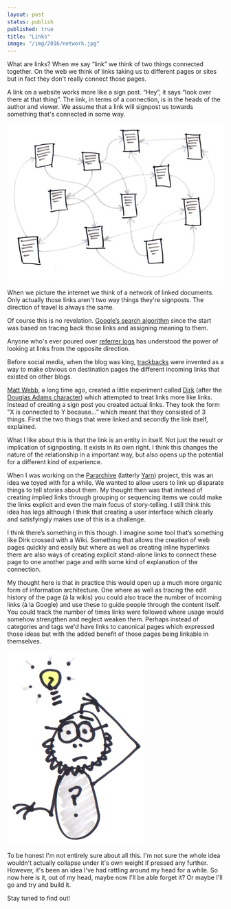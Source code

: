 ```yaml
---
layout: post
status: publish
published: true
title: "Links"
image: "/img/2016/network.jpg"
---
```

<p class="standfirst">What are links? When we say “link” we think of two things connected together. On the web we think of links taking us to different pages or sites but in fact they don't really connect those pages.</p>

A link on a website works more like a sign post. “Hey”, it says “look over there at that thing”. The link, in terms of a connection,  is in the heads of the author and viewer. We assume that a link will signpost us towards something that's connected in some way.

<img class="img-half-right" src="/img/2016/network.jpg" />

When we picture the internet we think of a network of linked documents. Only actually those links aren't two way things they're signposts. The direction of travel is always the same.

Of course this is no revelation. [Google’s search algorithm](https://en.wikipedia.org/wiki/PageRank) since the start was based on tracing back those links and assigning meaning to them.

Anyone who's ever poured over [referrer logs](https://en.wikipedia.org/wiki/HTTP_referer) has understood the power of looking at links from the opposite direction.

Before social media, when the blog was king, [trackbacks](https://en.wikipedia.org/wiki/Trackback) were invented as a way to make obvious on destination pages the different incoming links that existed on other blogs.

[Matt Webb](http://interconnected.org/home/), a long time ago, created a little experiment called [Dirk](http://interconnected.org/home/2006/08/24/dirk_is_back) (after the [Douglas Adams character](https://en.wikipedia.org/wiki/Dirk_Gently)) which attempted to treat links more like links. Instead of creating a sign post you created actual links. They took the form "X is connected to Y because…” which meant that they consisted of 3 things. First the two things that were linked and secondly the link itself, explained.

What I like about this is that the link is an entity in itself. Not just the result or implication of signposting. It exists in its own right. I think this changes the nature of the relationship in a important way, but also opens up the potential for a different kind of experience.

When I was working on the [Pararchive](http://pararchive.com/) (latterly [Yarn](http://yarncommunity.com/)) project, this was an idea we toyed with for a while. We wanted to allow users to link up disparate things to tell stories about them. My thought then was that instead of creating implied links through grouping or sequencing items we could make the links explicit and even the main focus of story-telling. I still think this idea has legs although I think that creating a user interface which clearly and satisfyingly makes use of this is a challenge.

I think there’s something in this though. I imagine some tool that’s something like Dirk crossed with a Wiki. Something that allows the creation of web pages quickly and easily but where as well as creating inline hyperlinks there are also ways of creating explicit stand-alone links to connect these page to one another page and with some kind of explanation of the connection.

My thought here is that in practice this would open up a much more organic form of information architecture. One where as well as tracing the edit history of the page (à la wikis) you could also trace the number of incoming links (à la Google) and use these to guide people through the content itself. You could track the number of times links were followed where usage would somehow strengthen and neglect weaken them. Perhaps instead of categories and tags we'd have links to canonical pages which expressed those ideas but with the added benefit of those pages being linkable in themselves.

<img class="img-quart-left" src="/img/2016/scratch-head.jpg" />

To be honest I'm not entirely sure about all this. I'm not sure the whole idea wouldn't actually collapse under it's own weight if pressed any further. However, it's been an idea I've had rattling around my head for a while. So now here is it, out of my head, maybe now I'll be able forget it? Or maybe I'll go and try and build it.

Stay tuned to find out!
